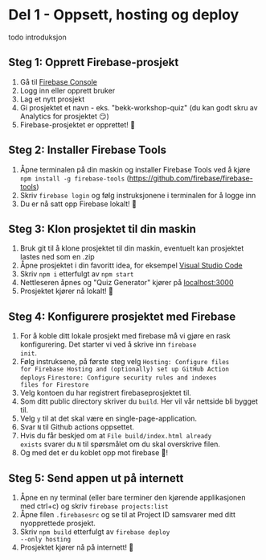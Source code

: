# Del 1 - Oppsett, hosting og deploy

todo introduksjon

## Steg 1: Opprett Firebase-prosjekt

1. Gå til [Firebase Console](https://console.firebase.google.com)
2. Logg inn eller opprett bruker
3. Lag et nytt prosjekt
4. Gi prosjektet et navn - eks. "bekk-workshop-quiz" (du kan godt skru av Analytics for prosjektet 😏)
5. Firebase-prosjektet er opprettet! 🎉

## Steg 2: Installer Firebase Tools

1. Åpne terminalen på din maskin og installer Firebase Tools ved å kjøre <code>npm install -g firebase-tools</code> (https://github.com/firebase/firebase-tools)
2. Skriv <code>firebase login</code> og følg instruksjonene i terminalen for å logge inn
3. Du er nå satt opp Firebase lokalt! 🎉

## Steg 3: Klon prosjektet til din maskin

1. Bruk git til å klone prosjektet til din maskin, eventuelt kan prosjektet lastes ned som en .zip
2. Åpne prosjektet i din favoritt idea, for eksempel [Visual Studio Code](https://code.visualstudio.com/)
3. Skriv <code>npm i</code> etterfulgt av <code>npm start</code>
4. Nettleseren åpnes og "Quiz Generator" kjører på [localhost:3000](http://localhost:3000/)
5. Prosjektet kjører nå lokalt! 🎉

## Steg 4: Konfigurere prosjektet med Firebase

1. For å koble ditt lokale prosjekt med firebase må vi gjøre en rask konfigurering. Det starter vi ved å skrive inn
   <code>firebase init</code>.
2. Følg instruksene, på første steg velg
<code>Hosting: Configure files for Firebase Hosting and (optionally) set up GitHub Action deploys</code>
<code>Firestore: Configure security rules and indexes files for Firestore</code>
3. Velg kontoen du har registrert firebaseprosjektet til.
4. Som ditt public directory skriver du <code>build</code>. Her vil vår nettside bli bygget til.
5. Velg <code>y</code> til at det skal være en single-page-application.
6. Svar <code>N</code> til Github actions oppsettet.
7. Hvis du får beskjed om at <code>File build/index.html already exists</code> svarer du <code>N</code> til spørsmålet om du skal overskrive filen.
8. Og med det er du koblet opp mot firebase 🎉!

## Steg 5: Send appen ut på internett

1. Åpne en ny terminal (eller bare terminer den kjørende applikasjonen med ctrl+c) og skriv <code>firebase projects:list</code>
2. Åpne filen <code>.firebasesrc</code> og se til at Project ID samsvarer med ditt nyopprettede prosjekt.
3. Skriv <code>npm build</code> etterfulgt av <code>firebase deploy --only hosting</code>
4. Prosjektet kjører nå på internett! 🎉
